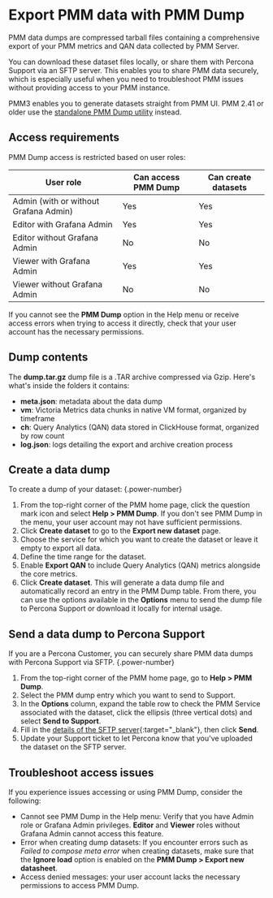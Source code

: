 # Export PMM data with PMM Dump

PMM data dumps are compressed tarball files containing a comprehensive export of your PMM metrics and QAN data collected by PMM Server.

You can download these dataset files locally, or share them with Percona Support via an SFTP server. This enables you to share PMM data securely, which is especially useful when you need to troubleshoot PMM issues without providing access to your PMM instance.

PMM3 enables you to generate datasets straight from PMM UI. PMM 2.41 or older use the [standalone PMM Dump utility](https://docs.percona.com/pmm-dump-documentation/installation.html) instead.

## Access requirements

PMM Dump access is restricted based on user roles:

| User role | Can access PMM Dump | Can create datasets |
|-----------|---------------------|---------------------|
| Admin (with or without Grafana Admin) | Yes | Yes |
| Editor with Grafana Admin | Yes | Yes  |
| Editor without Grafana Admin | No | No |
| Viewer with Grafana Admin | Yes | Yes  |
| Viewer without Grafana Admin | No | No |

If you cannot see the **PMM Dump** option in the Help menu or receive access errors when trying to access it directly, check that your user account has the necessary permissions.

## Dump contents

The **dump.tar.gz** dump file is a .TAR archive compressed via Gzip. Here's what's inside the folders it contains:

 - **meta.json**: metadata about the data dump
 - **vm**: Victoria Metrics data chunks in native VM format, organized by timeframe
 - **ch**: Query Analytics (QAN) data stored in ClickHouse format, organized by row count
 - **log.json**: logs detailing the export and archive creation process

## Create a data dump

To create a dump of your dataset:
{.power-number}

1. From the top-right corner of the PMM home page, click the question mark icon  <i class="uil uil-question-circle"></i> and select  **Help > PMM Dump**. If you don't see PMM Dump in the menu, your user account may not have sufficient permissions.
2. Click **Create dataset** to go to the **Export new dataset** page.
3. Choose the service for which you want to create the dataset or leave it empty to export all data.
4. Define the time range for the dataset.
5. Enable **Export QAN** to include Query Analytics (QAN) metrics alongside the core metrics.
7. Click **Create dataset**. This will generate a data dump file and automatically record an entry in the PMM Dump table. From there, you can use the options available in the **Options** menu to send the dump file to Percona Support or download it locally for internal usage.

## Send a data dump to Percona Support

If you are a Percona Customer, you can securely share PMM data dumps with Percona Support via SFTP.
{.power-number}

1. From the top-right corner of the PMM home page, go to <i class="uil uil-question-circle"></i>  **Help > PMM Dump**.
2. Select the PMM dump entry which you want to send to Support.
3. In the **Options** column, expand the table row to check the PMM Service associated with the dataset, click the ellipsis (three vertical dots) and select **Send to Support**.
4. Fill in the [details of the SFTP server](https://percona.service-now.com/percona?id=kb_article_view&sysparm_article=KB0010247&sys_kb_id=bebd04da87e329504035b8c9cebb35a7&spa=1){:target="_blank"}, then click **Send**.
5. Update your Support ticket to let Percona know that you've uploaded the dataset on the SFTP server.

## Troubleshoot access issues
If you experience issues accessing or using PMM Dump, consider the following:

- Cannot see PMM Dump in the Help menu: Verify that you have Admin role or Grafana Admin privileges. **Editor** and **Viewer** roles without Grafana Admin cannot access this feature.
- Error when creating dump datasets: If you encounter errors such as *Failed to compose meta error* when creating datasets, make sure that the **Ignore load** option is enabled on the **PMM Dump > Export new datasheet**. 
- Access denied messages: your user account lacks the necessary permissions to access PMM Dump.